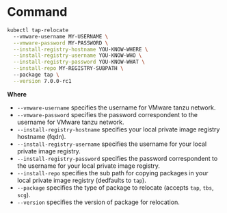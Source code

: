 # Command
```bash
kubectl tap-relocate
  --vmware-username MY-USERNAME \
  --vmware-password MY-PASSWORD \
  --install-registry-hostname YOU-KNOW-WHERE \
  --install-registry-username YOU-KNOW-WHO \
  --install-registry-password YOU-KNOW-WHAT \
  --install-repo MY-REGISTRY-SUBPATH \ 
  --package tap \
  --version 7.0.0-rc1
```

**Where**
- `--vmware-username` specifies the username for VMware tanzu network.
- `--vmware-password` specifies the password correspondent to the username for VMware tanzu network.
- `--install-registry-hostname` specifies your local private image registry hostname (fqdn).
- `--install-registry-username` specifies the username for your local private image registry.
- `--install-registry-password` specifies the password correspondent to the username for your local private image registry.
- `--install-repo` specifies the sub path for copying packages in your local private image registry (dedfaults to `tap`).
- `--package` specifies the type of package to relocate (accepts `tap`, `tbs`, `scg`).
- `--version` specifies the version of package for relocation. 
